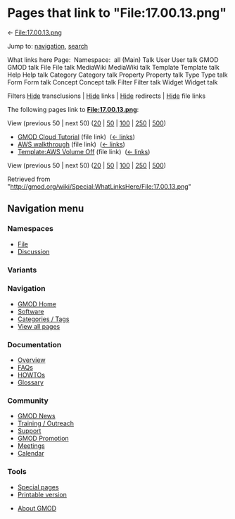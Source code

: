 <div id="mw-page-base" class="noprint">

</div>

<div id="mw-head-base" class="noprint">

</div>

<div id="content" class="mw-body" role="main">

<span id="top"></span>

<div id="mw-js-message" style="display:none;">

</div>



# <span dir="auto">Pages that link to "File:17.00.13.png"</span>

<div id="bodyContent">

<div id="contentSub">

← [File:17.00.13.png](/wiki/File:17.00.13.png "File:17.00.13.png")

</div>

<div id="jump-to-nav" class="mw-jump">

Jump to: [navigation](#mw-navigation), [search](#p-search)

</div>

<div id="mw-content-text">

What links here Page:  Namespace:  all (Main) Talk User User talk GMOD
GMOD talk File File talk MediaWiki MediaWiki talk Template Template talk
Help Help talk Category Category talk Property Property talk Type Type
talk Form Form talk Concept Concept talk Filter Filter talk Widget
Widget talk

Filters
[Hide](/mediawiki/index.php?title=Special:WhatLinksHere/File:17.00.13.png&hidetrans=1 "Special:WhatLinksHere/File:17.00.13.png")
transclusions \|
[Hide](/mediawiki/index.php?title=Special:WhatLinksHere/File:17.00.13.png&hidelinks=1 "Special:WhatLinksHere/File:17.00.13.png")
links \|
[Hide](/mediawiki/index.php?title=Special:WhatLinksHere/File:17.00.13.png&hideredirs=1 "Special:WhatLinksHere/File:17.00.13.png")
redirects \|
[Hide](/mediawiki/index.php?title=Special:WhatLinksHere/File:17.00.13.png&hideimages=1 "Special:WhatLinksHere/File:17.00.13.png")
file links

The following pages link to
**[File:17.00.13.png](/wiki/File:17.00.13.png "File:17.00.13.png")**:

View (previous 50 \| next 50)
([20](/mediawiki/index.php?title=Special:WhatLinksHere/File:17.00.13.png&limit=20 "Special:WhatLinksHere/File:17.00.13.png")
\|
[50](/mediawiki/index.php?title=Special:WhatLinksHere/File:17.00.13.png&limit=50 "Special:WhatLinksHere/File:17.00.13.png")
\|
[100](/mediawiki/index.php?title=Special:WhatLinksHere/File:17.00.13.png&limit=100 "Special:WhatLinksHere/File:17.00.13.png")
\|
[250](/mediawiki/index.php?title=Special:WhatLinksHere/File:17.00.13.png&limit=250 "Special:WhatLinksHere/File:17.00.13.png")
\|
[500](/mediawiki/index.php?title=Special:WhatLinksHere/File:17.00.13.png&limit=500 "Special:WhatLinksHere/File:17.00.13.png"))

- [GMOD Cloud Tutorial](/wiki/GMOD_Cloud_Tutorial "GMOD Cloud Tutorial")
  (file link) ‎ <span class="mw-whatlinkshere-tools">([←
  links](/mediawiki/index.php?title=Special:WhatLinksHere&target=GMOD+Cloud+Tutorial "Special:WhatLinksHere"))</span>
- [AWS walkthrough](/wiki/AWS_walkthrough "AWS walkthrough") (file link)
  ‎ <span class="mw-whatlinkshere-tools">([←
  links](/mediawiki/index.php?title=Special:WhatLinksHere&target=AWS+walkthrough "Special:WhatLinksHere"))</span>
- [Template:AWS Volume
  Off](/wiki/Template:AWS_Volume_Off "Template:AWS Volume Off") (file
  link) ‎ <span class="mw-whatlinkshere-tools">([←
  links](/mediawiki/index.php?title=Special:WhatLinksHere&target=Template%3AAWS+Volume+Off "Special:WhatLinksHere"))</span>

View (previous 50 \| next 50)
([20](/mediawiki/index.php?title=Special:WhatLinksHere/File:17.00.13.png&limit=20 "Special:WhatLinksHere/File:17.00.13.png")
\|
[50](/mediawiki/index.php?title=Special:WhatLinksHere/File:17.00.13.png&limit=50 "Special:WhatLinksHere/File:17.00.13.png")
\|
[100](/mediawiki/index.php?title=Special:WhatLinksHere/File:17.00.13.png&limit=100 "Special:WhatLinksHere/File:17.00.13.png")
\|
[250](/mediawiki/index.php?title=Special:WhatLinksHere/File:17.00.13.png&limit=250 "Special:WhatLinksHere/File:17.00.13.png")
\|
[500](/mediawiki/index.php?title=Special:WhatLinksHere/File:17.00.13.png&limit=500 "Special:WhatLinksHere/File:17.00.13.png"))

</div>

<div class="printfooter">

Retrieved from
"<http://gmod.org/wiki/Special:WhatLinksHere/File:17.00.13.png>"

</div>

<div id="catlinks" class="catlinks catlinks-allhidden">

</div>

<div class="visualClear">

</div>

</div>

</div>

<div id="mw-navigation">

## Navigation menu

<div id="mw-head">



<div id="left-navigation">

<div id="p-namespaces" class="vectorTabs" role="navigation"
aria-labelledby="p-namespaces-label">

### Namespaces

- <span id="ca-nstab-image"><a href="/wiki/File:17.00.13.png" accesskey="c"
  title="View the file page [c]">File</a></span>
- <span id="ca-talk"><a
  href="/mediawiki/index.php?title=File_talk:17.00.13.png&amp;action=edit&amp;redlink=1"
  accesskey="t"
  title="Discussion about the content page [t]">Discussion</a></span>

</div>

<div id="p-variants" class="vectorMenu emptyPortlet" role="navigation"
aria-labelledby="p-variants-label">

### 

### Variants[](#)

<div class="menu">

</div>

</div>

</div>





</div>

</div>

</div>

<div id="mw-panel">

<div id="p-logo" role="banner">

<a href="/wiki/Main_Page"
style="background-image: url(http://gmod.org/images/GMOD-cogs.png);"
title="Visit the main page"></a>

</div>

<div id="p-Navigation" class="portal" role="navigation"
aria-labelledby="p-Navigation-label">

### Navigation

<div class="body">

- <span id="n-GMOD-Home">[GMOD Home](/wiki/Main_Page)</span>
- <span id="n-Software">[Software](/wiki/GMOD_Components)</span>
- <span id="n-Categories-.2F-Tags">[Categories /
  Tags](/wiki/Categories)</span>
- <span id="n-View-all-pages">[View all
  pages](/wiki/Special:AllPages)</span>

</div>

</div>

<div id="p-Documentation" class="portal" role="navigation"
aria-labelledby="p-Documentation-label">

### Documentation

<div class="body">

- <span id="n-Overview">[Overview](/wiki/Overview)</span>
- <span id="n-FAQs">[FAQs](/wiki/Category:FAQ)</span>
- <span id="n-HOWTOs">[HOWTOs](/wiki/Category:HOWTO)</span>
- <span id="n-Glossary">[Glossary](/wiki/Glossary)</span>

</div>

</div>

<div id="p-Community" class="portal" role="navigation"
aria-labelledby="p-Community-label">

### Community

<div class="body">

- <span id="n-GMOD-News">[GMOD News](/wiki/GMOD_News)</span>
- <span id="n-Training-.2F-Outreach">[Training /
  Outreach](/wiki/Training_and_Outreach)</span>
- <span id="n-Support">[Support](/wiki/Support)</span>
- <span id="n-GMOD-Promotion">[GMOD
  Promotion](/wiki/GMOD_Promotion)</span>
- <span id="n-Meetings">[Meetings](/wiki/Meetings)</span>
- <span id="n-Calendar">[Calendar](/wiki/Calendar)</span>

</div>

</div>

<div id="p-tb" class="portal" role="navigation"
aria-labelledby="p-tb-label">

### Tools

<div class="body">

- <span id="t-specialpages"><a href="/wiki/Special:SpecialPages" accesskey="q"
  title="A list of all special pages [q]">Special pages</a></span>
- <span id="t-print"><a
  href="/mediawiki/index.php?title=Special:WhatLinksHere/File:17.00.13.png&amp;printable=yes"
  rel="alternate" accesskey="p"
  title="Printable version of this page [p]">Printable version</a></span>

</div>

</div>

</div>

</div>

<div id="footer" role="contentinfo">

- <span id="footer-places-about">[About
  GMOD](/wiki/GMOD:About "GMOD:About")</span>

<!-- -->






</div>

